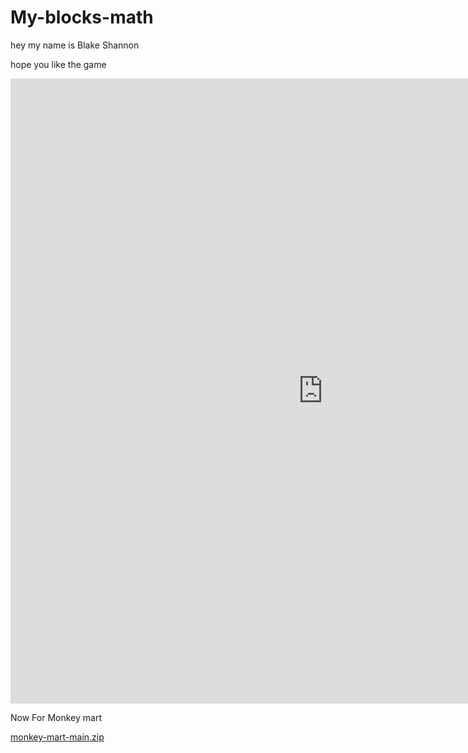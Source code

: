 # My-blocks-math

hey my name is Blake Shannon

hope you like the game

<iframe src="https://bitlifeonline.github.io/ragdoll-archers/" style="border:0px #ffffff none;" name="myiFrame" scrolling="no" frameborder="1" marginheight="0px" marginwidth="0px" height="1000px" width="1000px" allowfullscreen></iframe>



Now For Monkey mart

[monkey-mart-main.zip](https://github.com/user-attachments/files/17687126/monkey-mart-main.zip)

